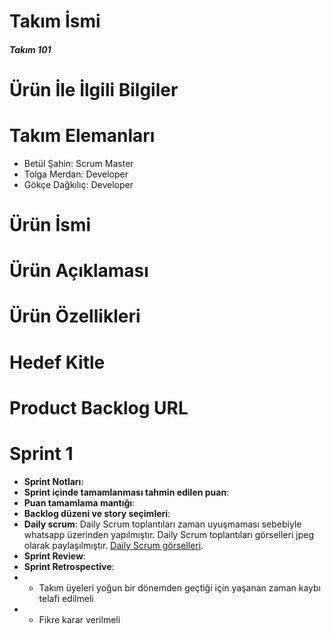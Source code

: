 # Takım İsmi
##### Takım 101
# Ürün İle İlgili Bilgiler
# Takım Elemanları
- Betül Şahin: Scrum Master
- Tolga Merdan: Developer
- Gökçe Dağkılıç: Developer
# Ürün İsmi
# Ürün Açıklaması
# Ürün Özellikleri
# Hedef Kitle
# Product Backlog URL

# Sprint 1
- **Sprint Notları**: 
- **Sprint içinde tamamlanması tahmin edilen puan**:
- **Puan tamamlama mantığı**:
- **Backlog düzeni ve story seçimleri**:
- **Daily scrum**: Daily Scrum toplantıları zaman uyuşmaması sebebiyle whatsapp üzerinden yapılmıştır. Daily Scrum toplantıları görselleri jpeg olarak paylaşılmıştır.
[Daily Scrum görselleri](https://drive.google.com/drive/folders/1esRvlHxWFfcghPOf0ld4B2_lWPcyrKYc?usp=sharing).
- **Sprint Review**: 
- **Sprint Retrospective**: 
- - Takım üyeleri yoğun bir dönemden geçtiği için yaşanan zaman kaybı telafi edilmeli
- - Fikre karar verilmeli
